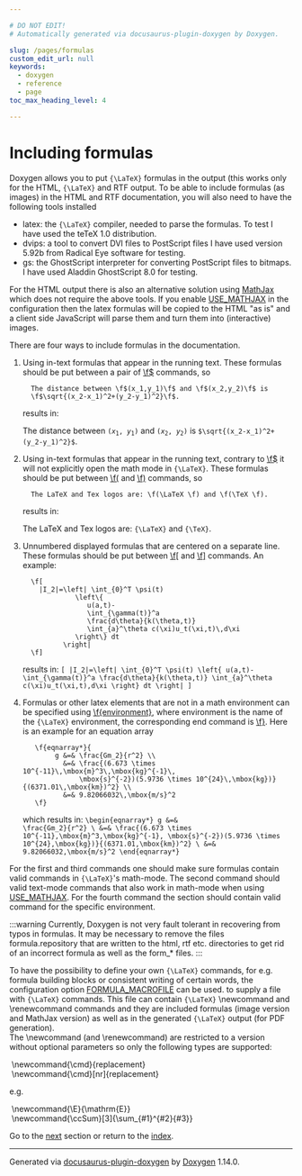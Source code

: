 ```yaml
---

# DO NOT EDIT!
# Automatically generated via docusaurus-plugin-doxygen by Doxygen.

slug: /pages/formulas
custom_edit_url: null
keywords:
  - doxygen
  - reference
  - page
toc_max_heading_level: 4

---
```


<div class="doxyPage">

# Including formulas




Doxygen allows you to put <code>{\LaTeX}</code> formulas in the output (this works only for the HTML, <code>{\LaTeX}</code> and RTF output. To be able to include formulas (as images) in the HTML and RTF documentation, you will also need to have the following tools installed

<ul class="doxyList ">
<li><span class="doxyComputerOutput">latex:</span> the <code>{\LaTeX}</code> compiler, needed to parse the formulas. To test I have used the teTeX 1.0 distribution.</li>
<li><span class="doxyComputerOutput">dvips:</span> a tool to convert DVI files to PostScript files I have used version 5.92b from Radical Eye software for testing.</li>
<li><span class="doxyComputerOutput">gs:</span> the GhostScript interpreter for converting PostScript files to bitmaps. I have used Aladdin GhostScript 8.0 for testing.</li>
</ul>

For the HTML output there is also an alternative solution using <a href="https://www.mathjax.org">MathJax</a> which does not require the above tools. If you enable <a href="/web-doxygen/docs/pages/config/#cfg_use_mathjax">USE\_MATHJAX</a> in the configuration then the latex formulas will be copied to the HTML "as is" and a client side JavaScript will parse them and turn them into (interactive) images.

There are four ways to include formulas in the documentation.

<ol class="doxyList" type="1">
<li>Using in-text formulas that appear in the running text. These formulas should be put between a pair of <a href="/web-doxygen/docs/pages/commands/#cmdfdollar">\f$</a> commands, so


<pre><code>  The distance between \f$(x_1,y_1)\f$ and \f$(x_2,y_2)\f$ is 
  \f$\sqrt{(x_2-x_1)^2+(y_2-y_1)^2}\f$.
</code></pre>


results in:

The distance between <code>$(x_1,y_1)$</code> and <code>$(x_2,y_2)$</code> is <code>$\sqrt{(x_2-x_1)^2+(y_2-y_1)^2}$</code>. 
<br/></li>
<li>Using in-text formulas that appear in the running text, contrary to <a href="/web-doxygen/docs/pages/commands/#cmdfdollar">\f$</a> it will not explicitly open the math mode in <code>{\LaTeX}</code>. These formulas should be put between <a href="/web-doxygen/docs/pages/commands/#cmdfrndclose">\f(</a> and <a href="/web-doxygen/docs/pages/commands/#cmdfrndopen">\f)</a> commands, so


<pre><code>  The LaTeX and Tex logos are: \f(\LaTeX \f) and \f(\TeX \f).
</code></pre>


results in:

The LaTeX and Tex logos are: <code>{\LaTeX}</code> and <code>{\TeX}</code>. 
<br/></li>
<li>Unnumbered displayed formulas that are centered on a separate line. These formulas should be put between <a href="/web-doxygen/docs/pages/commands/#cmdfbropen">\f[</a> and <a href="/web-doxygen/docs/pages/commands/#cmdfbrclose">\f]</a> commands. An example:


<pre><code>  \f[
    |I_2|=\left| \int_{0}^T \psi(t) 
             \left\{ 
                u(a,t)-
                \int_{\gamma(t)}^a 
                \frac{d\theta}{k(\theta,t)}
                \int_{a}^\theta c(\xi)u_t(\xi,t)\,d\xi
             \right\} dt
          \right|
  \f]
</code></pre>


results in:          <code>\[    |I_2|=\left| \int_{0}^T \psi(t) 
             \left\{ 
                u(a,t)-
                \int_{\gamma(t)}^a 
                \frac{d\theta}{k(\theta,t)}
                \int_{a}^\theta c(\xi)u_t(\xi,t)\,d\xi
             \right\} dt
          \right|
\]</code></li>
<li>Formulas or other latex elements that are not in a math environment can be specified using <a href="/web-doxygen/docs/pages/commands/#cmdfcurlyopen">\f{environment}</a>, where <span class="doxyComputerOutput">environment</span> is the name of the <code>{\LaTeX}</code> environment, the corresponding end command is <a href="/web-doxygen/docs/pages/commands/#cmdfcurlyclose">\f}</a>. Here is an example for an equation array


<pre><code>   \f{eqnarray*}{
        g &amp;=&amp; \frac{Gm_2}{r^2} \\ 
          &amp;=&amp; \frac{(6.673 \times 10^{-11}\,\mbox{m}^3\,\mbox{kg}^{-1}\,
              \mbox{s}^{-2})(5.9736 \times 10^{24}\,\mbox{kg})}{(6371.01\,\mbox{km})^2} \\ 
          &amp;=&amp; 9.82066032\,\mbox{m/s}^2
   \f}
</code></pre>


which results in:      <code>\begin{eqnarray*}        g &amp;=&amp; \frac{Gm_2}{r^2} \\ 
          &amp;=&amp; \frac{(6.673 \times 10^{-11}\,\mbox{m}^3\,\mbox{kg}^{-1}\,
              \mbox{s}^{-2})(5.9736 \times 10^{24}\,\mbox{kg})}{(6371.01\,\mbox{km})^2} \\ 
          &amp;=&amp; 9.82066032\,\mbox{m/s}^2
\end{eqnarray*}</code></li>
</ol>

For the first and third commands one should make sure formulas contain valid commands in <code>{\LaTeX}</code>'s math-mode. The second command should valid text-mode commands that also work in math-mode when using <a href="/web-doxygen/docs/pages/config/#cfg_use_mathjax">USE\_MATHJAX</a>. For the fourth command the section should contain valid command for the specific environment.

:::warning
Currently, Doxygen is not very fault tolerant in recovering from typos in formulas. It may be necessary to remove the files <span class="doxyComputerOutput">formula.repository</span> that are written to the html, rtf etc. directories to get rid of an incorrect formula as well as the <span class="doxyComputerOutput">form\_\*</span> files.
:::


To have the possibility to define your own <code>{\LaTeX}</code> commands, for e.g. formula building blocks or consistent writing of certain words, the configuration option <a href="/web-doxygen/docs/pages/config/#cfg_formula_macrofile">FORMULA\_MACROFILE</a> can be used. to supply a file with <code>{\LaTeX}</code> commands. This file can contain <code>{\LaTeX}</code> <span class="doxyComputerOutput">\\newcommand</span> and <span class="doxyComputerOutput">\\renewcommand</span> commands and they are included formulas (image version and MathJax version) as well as in the generated <code>{\LaTeX}</code> output (for PDF generation).
<br/>
 The <span class="doxyComputerOutput">\\newcommand</span> (and <span class="doxyComputerOutput">\\renewcommand</span>) are restricted to a version without optional parameters so only the following types are supported:

<div class="doxyProgramListing">

<div class="doxyCodeLine"><span class="doxyNoLineNumber">&nbsp;</span><span class="doxyLineContent"><span class="doxyHighlight">\newcommand{\cmd}{replacement}</span></span></div>
<div class="doxyCodeLine"><span class="doxyNoLineNumber">&nbsp;</span><span class="doxyLineContent"><span class="doxyHighlight">\newcommand{\cmd}[nr]{replacement}</span></span></div>

</div>


e.g.

<div class="doxyProgramListing">

<div class="doxyCodeLine"><span class="doxyNoLineNumber">&nbsp;</span><span class="doxyLineContent"><span class="doxyHighlight">\newcommand{\E}{\mathrm{E}}</span></span></div>
<div class="doxyCodeLine"><span class="doxyNoLineNumber">&nbsp;</span><span class="doxyLineContent"><span class="doxyHighlight">\newcommand{\ccSum}[3]{\sum_{#1}^{#2}{#3}}</span></span></div>

</div>

 
Go to the <a href="/docs/pages/tables/">next</a> section or return to the
 <a href="/docs/">index</a>.


<hr/>

<p class="doxyGeneratedBy">Generated via <a href="https://github.com/xpack/docusaurus-plugin-doxygen">docusaurus-plugin-doxygen</a> by <a href="https://www.doxygen.nl">Doxygen</a> 1.14.0.</p>

</div>
